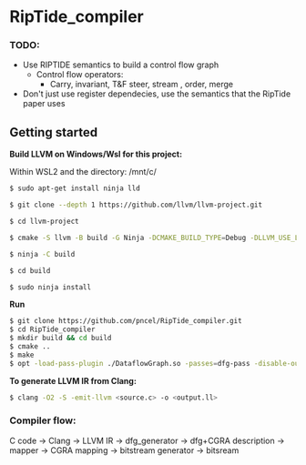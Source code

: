 # RipTide_compiler

### TODO:

* Use RIPTIDE semantics to build a control flow graph
  * Control flow operators:
    * Carry, invariant, T&F steer, stream , order, merge
* Don't just use register dependecies, use the semantics that the RipTide paper uses

## Getting started

**Build LLVM on Windows/Wsl for this project:**

Within WSL2 and the directory: /mnt/c/ 

```bash
$ sudo apt-get install ninja lld

$ git clone --depth 1 https://github.com/llvm/llvm-project.git

$ cd llvm-project

$ cmake -S llvm -B build -G Ninja -DCMAKE_BUILD_TYPE=Debug -DLLVM_USE_LINKER=lld -DLLVM_INCLUDE_BENCHMARKS=OFF -DLLVM_TARGETS_TO_BUILD= DLLVM_INCLUDE_TESTS=OFF

$ ninja -C build

$ cd build

$ sudo ninja install
```

**Run**

```bash
$ git clone https://github.com/pncel/RipTide_compiler.git
$ cd RipTide_compiler
$ mkdir build && cd build
$ cmake ..
$ make
$ opt -load-pass-plugin ./DataflowGraph.so -passes=dfg-pass -disable-output ../example/simple_ops_ir.ll
```

**To generate LLVM IR from Clang:**

```bash
$ clang -O2 -S -emit-llvm <source.c> -o <output.ll>
```

### Compiler flow:

C code -> Clang -> LLVM IR -> dfg_generator -> dfg+CGRA description -> mapper -> CGRA mapping -> bitstream generator -> bitsream 
